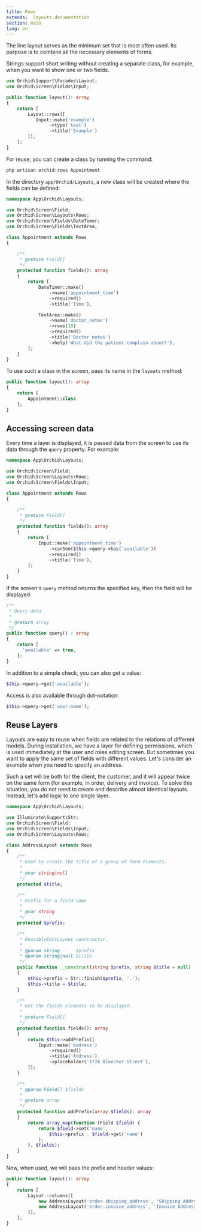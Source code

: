 ```yaml
---
title: Rows
extends: _layouts.documentation
section: main
lang: en
---
```



The line layout serves as the minimum set that is most often used.
Its purpose is to combine all the necessary elements of forms.


Strings support short writing without creating a separate class,
for example, when you want to show one or two fields.

```php
use Orchid\Support\Facades\Layout;
use Orchid\Screen\Fields\Input;

public function layout(): array
{
    return [
        Layout::rows([
           Input::make('example')
                ->type('text')
                ->title('Example')
        ]),
    ];
}
```

For reuse, you can create a class by running the command:

```php
php artisan orchid:rows Appointment
```

In the directory `app/Orchid/Layouts`, a new class will be created where the fields can be defined:

```php
namespace App\Orchid\Layouts;

use Orchid\Screen\Field;
use Orchid\Screen\Layouts\Rows;
use Orchid\Screen\Fields\DateTimer;
use Orchid\Screen\Fields\TextArea;

class Appointment extends Rows
{

    /**
     * @return Field[]
     */
    protected function fields(): array
    {
        return [
            DateTimer::make()
                ->name('appointment_time')
                ->required()
                ->title('Time'),

            TextArea::make()
                ->name('doctor_notes')
                ->rows(10)
                ->required()
                ->title('Doctor notes')
                ->help('What did the patient complain about?'),
        ];
    }
}
```

To use such a class in the screen, pass its name in the `layouts` method:

```php
public function layout(): array
{
    return [
        Appointment::class
    ];
}
```


## Accessing screen data


Every time a layer is displayed, it is passed data from the screen to use its data through the `query` property. For example:

```php
namespace App\Orchid\Layouts;

use Orchid\Screen\Field;
use Orchid\Screen\Layouts\Rows;
use Orchid\Screen\Fields\Input;

class Appointment extends Rows
{

    /**
     * @return Field[]
     */
    protected function fields(): array
    {
        return [
            Input::make('appointment_time')
                ->canSee($this->query->has('available'))
                ->required()
                ->title('Time'),
        ];
    }
}
```

If the screen's `query` method returns the specified key, then the field will be displayed:

```php
/**
 * Query data
 *
 * @return array
 */
public function query() : array
{
    return [
      'available' => true,
    ];
}
```

In addition to a simple check, you can also get a value:

```php
$this->query->get('available');
```

Access is also available through dot-notation:

```php
$this->query->get('user.name');
```


## Reuse Layers

Layouts are easy to reuse when fields are related to the relations of different models. During installation, we have a layer for defining permissions, which is used immediately at the user and roles editing screen. But sometimes you want to apply the same set of fields with different values. Let's consider an example when you need to specify an address.

Such a set will be both for the client, the customer, and it will appear twice on the same form (for example, in order, delivery and invoice). To solve this situation, you do not need to create and describe almost identical layouts. Instead, let's add logic to one single layer.

```php
namespace App\Orchid\Layouts;

use Illuminate\Support\Str;
use Orchid\Screen\Field;
use Orchid\Screen\Fields\Input;
use Orchid\Screen\Layouts\Rows;

class AddressLayout extends Rows
{
    /**
     * Used to create the title of a group of form elements.
     *
     * @var string|null
     */
    protected $title;

    /**
     * Prefix for a field name
     *
     * @var string
     */
    protected $prefix;

    /**
     * ReusableEditLayout constructor.
     *
     * @param string      $prefix
     * @param string|null $title
     */
    public function __construct(string $prefix, string $title = null)
    {
        $this->prefix = Str::finish($prefix, '.');
        $this->title = $title;
    }

    /**
     * Get the fields elements to be displayed.
     *
     * @return Field[]
     */
    protected function fields(): array
    {
        return $this->addPrefix([
            Input::make('address')
                ->required()
                ->title('Address')
                ->placeholder('177A Bleecker Street'),
        ]);
    }

    /**
     * @param Field[] $fields
     *
     * @return array
     */
    protected function addPrefix(array $fields): array
    {
        return array_map(function (Field $field) {
            return $field->set('name',
                $this->prefix . $field->get('name')
            );
        }, $fields);
    }
}
```

Now, when used, we will pass the prefix and header values:

```php
public function layout(): array
{
    return [
        Layout::columns([
            new AddressLayout('order.shipping_address', 'Shipping Address'),
            new AddressLayout('order.invoice_address', 'Invoice Address'),
        ]),
    ];
}
```
